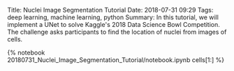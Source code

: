 Title: Nuclei Image Segmentation Tutorial
Date: 2018-07-31 09:29
Tags: deep learning, machine learning, python
Summary: In this tutorial, we will implement a UNet to solve Kaggle's 2018 Data Science Bowl Competition. The challenge asks participants to find the location of nuclei from images of cells.

{% notebook 20180731_Nuclei_Image_Segmentation_Tutorial/notebook.ipynb cells[1:] %}
